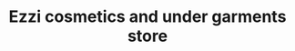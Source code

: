 ---
title: "Ezzi cosmetics and under garments store"
url: /karachi/ezzi-cosmetics-and-under-garments-store/
shop: beauty
---